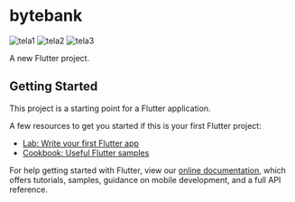 # bytebank

![tela1](https://user-images.githubusercontent.com/72527935/147789200-085605e0-7dd3-4ed0-a6a9-5d23a55193b2.png)
![tela2](https://user-images.githubusercontent.com/72527935/147789204-709bc0e8-29f0-41dc-97dd-ad1e7fcadcbe.png)
![tela3](https://user-images.githubusercontent.com/72527935/147789208-59fc24a9-675a-40df-b48f-a980fc03df31.png)



A new Flutter project.

## Getting Started

This project is a starting point for a Flutter application.

A few resources to get you started if this is your first Flutter project:

- [Lab: Write your first Flutter app](https://flutter.dev/docs/get-started/codelab)
- [Cookbook: Useful Flutter samples](https://flutter.dev/docs/cookbook)

For help getting started with Flutter, view our
[online documentation](https://flutter.dev/docs), which offers tutorials,
samples, guidance on mobile development, and a full API reference.
